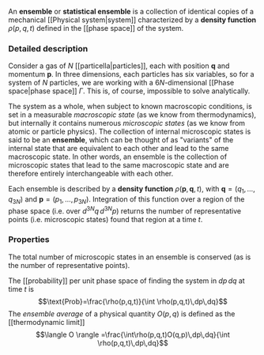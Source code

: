 An **ensemble** or **statistical ensemble** is a collection of identical copies of a mechanical [[Physical system|system]] characterized by a **density function** $\rho(p,q,t)$ defined in the [[phase space]] of the system.
### Detailed description
Consider a gas of $N$ [[particella|particles]], each with position $\mathbf{q}$ and momentum $\mathbf{p}$. In three dimensions, each particles has six variables, so for a system of $N$ particles, we are working with a $6N$-dimensional [[Phase space|phase space]] $\Gamma$. This is, of course, impossible to solve analytically.

The system as a whole, when subject to known macroscopic conditions, is set in a measurable *macroscopic state* (as we know from thermodynamics), but internally it contains numerous *microscopic states* (as we know from atomic or particle physics). The collection of internal microscopic states is said to be an **ensemble**, which can be thought of as "variants" of the internal state that are equivalent to each other and lead to the same macroscopic state. In other words, an ensemble is the collection of microscopic states that lead to the same macroscopic state and are therefore entirely interchangeable with each other.

Each ensemble is described by a **density function** $\rho(\mathbf{p},\mathbf{q},t)$, with $\mathbf{q}=(q_{1},\ldots,q_{3N})$ and $\mathbf{p}=(p_{1},\ldots,p_{3N})$. Integration of this function over a region of the phase space (i.e. over $d^{3N}q\,d^{3N}p$) returns the number of representative points (i.e. microscopic states) found that region at a time $t$.
### Properties
The total number of microscopic states in an ensemble is conserved (as is the number of representative points).

The [[probability]] per unit phase space of finding the system in $dp\,dq$ at time $t$ is
$$\text{Prob}=\frac{\rho(p,q,t)}{\int \rho(p,q,t)\,dp\,dq}$$
The *ensemble average* of a physical quantity $O(p,q)$ is defined as the [[thermodynamic limit]]
$$\langle O \rangle =\frac{\int\rho(p,q,t)O(q,p)\,dp\,dq}{\int \rho(p,q,t)\,dp\,dq}$$
